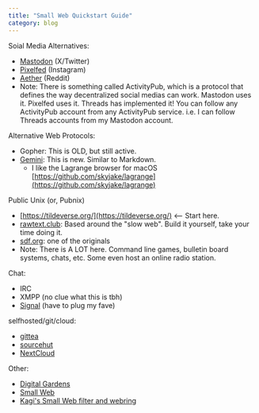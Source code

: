 ```yaml
---
title: "Small Web Quickstart Guide"
category: blog
---
```


Soial Media Alternatives:
- [Mastodon](https://joinmastodon.org/) (X/Twitter)
- [Pixelfed](https://pixelfed.social/) (Instagram) 
- [Aether](https://getaether.net/) (Reddit) 
- Note: There is something called ActivityPub, which is a protocol
        that defines the way decentralized social medias can work. 
        Mastodon uses it. Pixelfed uses it. Threads has implemented it!
        You can follow any ActivityPub account from any ActivityPub service.
        i.e. I can follow Threads accounts from my Mastodon account.

Alternative Web Protocols:
- Gopher: This is OLD, but still active. 
- [Gemini](https://geminiprotocol.net/): This is new. Similar to Markdown. 
    - I like the Lagrange browser for macOS [https://github.com/skyjake/lagrange](https://github.com/skyjake/lagrange)


Public Unix (or, Pubnix)
- [https://tildeverse.org/](https://tildeverse.org/) <-- Start here. 
- [rawtext.club](https://rawtext.club): Based around the "slow web". Build it yourself, take your time doing it. 
- [sdf.org](https://sdf.org): one of the originals 
- Note: There is A LOT here. Command line games, bulletin board systems, 
        chats, etc. Some even host an online radio station. 

Chat:
- IRC 
- XMPP (no clue what this is tbh)
- [Signal](https://signal.org/) (have to plug my fave)

selfhosted/git/cloud:
- [gittea](https://about.gitea.com/)
- [sourcehut](https://sourcehut.org/)
- [NextCloud](https://nextcloud.com/)

Other:
- [Digital Gardens](https://maggieappleton.com/garden-history)
- [Small Web](https://ar.al/2020/08/07/what-is-the-small-web/)
- [Kagi's Small Web filter and webring](https://blog.kagi.com/small-web)

